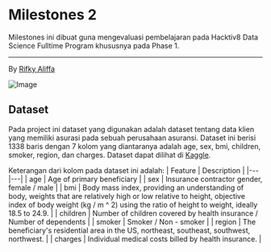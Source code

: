 # Milestones 2

Milestones ini dibuat guna mengevaluasi pembelajaran pada Hacktiv8 Data Science Fulltime Program khususnya pada Phase 1.

---

By [Rifky Aliffa](https://github.com/Penzragon)

![Image](https://www.bengkulunews.co.id/wp-content/uploads/2022/01/Do-I-need-insurance-1.jpg)

## Dataset

Pada project ini dataset yang digunakan adalah dataset tentang data klien yang memiliki asurasi pada sebuah perusahaan asuransi. Dataset ini berisi 1338 baris dengan 7 kolom yang diantaranya adalah age, sex, bmi, children, smoker, region, dan charges. Dataset dapat dilihat di [Kaggle](https://www.kaggle.com/teertha/ushealthinsurancedataset).

Keterangan dari kolom pada dataset ini adalah:
| Feature | Description |
|---|---|
| age | Age of primary beneficiary |
| sex | Insurance contractor gender, female / male |
| bmi | Body mass index, providing an understanding of body, weights that are relatively high or low relative to height, objective index of body weight (kg / m ^ 2) using the ratio of height to weight, ideally 18.5 to 24.9. |
| children | Number of children covered by health insurance / Number of dependents |
| smoker | Smoker / Non - smoker |
| region | The beneficiary's residential area in the US, northeast, southeast, southwest, northwest. |
| charges | Individual medical costs billed by health insurance. |
